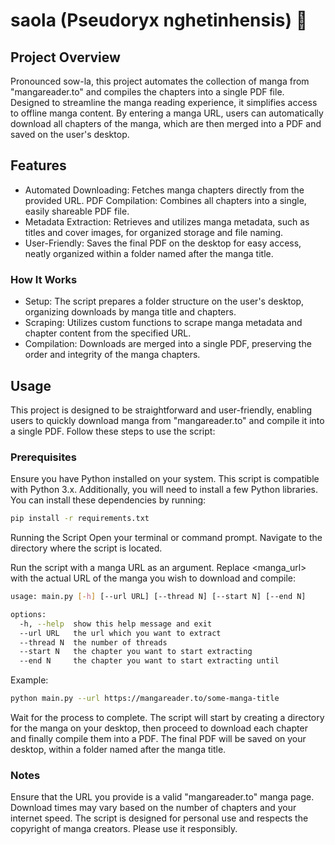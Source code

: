 # saola (Pseudoryx nghetinhensis) 🦌

## Project Overview

Pronounced sow-la, this project automates the collection of manga from "mangareader.to" and compiles the chapters into a single PDF file. Designed to streamline the manga reading experience, it simplifies access to offline manga content. By entering a manga URL, users can automatically download all chapters of the manga, which are then merged into a PDF and saved on the user's desktop.

## Features

- Automated Downloading: Fetches manga chapters directly from the provided URL.
  PDF Compilation: Combines all chapters into a single, easily shareable PDF file.
- Metadata Extraction: Retrieves and utilizes manga metadata, such as titles and cover images, for organized storage and file naming.
- User-Friendly: Saves the final PDF on the desktop for easy access, neatly organized within a folder named after the manga title.

### How It Works

- Setup: The script prepares a folder structure on the user's desktop, organizing downloads by manga title and chapters.
- Scraping: Utilizes custom functions to scrape manga metadata and chapter content from the specified URL.
- Compilation: Downloads are merged into a single PDF, preserving the order and integrity of the manga chapters.

## Usage

This project is designed to be straightforward and user-friendly, enabling users to quickly download manga from "mangareader.to" and compile it into a single PDF. Follow these steps to use the script:

### Prerequisites

Ensure you have Python installed on your system. This script is compatible with Python 3.x. Additionally, you will need to install a few Python libraries. You can install these dependencies by running:

```bash
pip install -r requirements.txt
```

Running the Script
Open your terminal or command prompt. Navigate to the directory where the script is located.

Run the script with a manga URL as an argument. Replace <manga_url> with the actual URL of the manga you wish to download and compile:

```bash
usage: main.py [-h] [--url URL] [--thread N] [--start N] [--end N]

options:
  -h, --help  show this help message and exit
  --url URL   the url which you want to extract
  --thread N  the number of threads
  --start N   the chapter you want to start extracting
  --end N     the chapter you want to start extracting until
```

Example:

```bash
python main.py --url https://mangareader.to/some-manga-title
```

Wait for the process to complete. The script will start by creating a directory for the manga on your desktop, then proceed to download each chapter and finally compile them into a PDF. The final PDF will be saved on your desktop, within a folder named after the manga title.

### Notes

Ensure that the URL you provide is a valid "mangareader.to" manga page.
Download times may vary based on the number of chapters and your internet speed.
The script is designed for personal use and respects the copyright of manga creators. Please use it responsibly.
